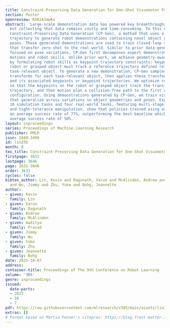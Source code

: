 ```yaml
---
title: Constraint-Preserving Data Generation for One-Shot Visuomotor Policy Generalization
section: Poster
openreview: KSKzA1mwKs
abstract: 'Large-scale demonstration data has powered key breakthroughs in robot manipulation,
  but collecting that data remains costly and time-consuming. To this end, we present
  Constraint-Preserving Data Generation (CP-Gen), a method that uses a single expert
  trajectory to generate robot demonstrations containing novel object geometries and
  poses. These generated demonstrations are used to train closed-loop visuomotor policies
  that transfer zero-shot to the real world. Similar to prior data-generation work
  focused on pose variations, CP-Gen first decomposes expert demonstrations into free-space
  motions and robot skills. Unlike prior work, we achieve geometry-aware data generation
  by formulating robot skills as keypoint-trajectory constraints: keypoints on the
  robot or grasped object must track a reference trajectory defined relative to a
  task-relevant object. To generate a new demonstration, CP-Gen samples pose and geometry
  transforms for each task-relevant object, then applies these transforms to the object
  and its associated keypoints or keypoint trajectories. We optimize robot joint configurations
  so that the keypoints on the robot or grasped object track the transformed keypoint
  trajectory, and then motion plan a collision-free path to the first optimized joint
  configuration. Using demonstrations generated by CP-Gen, we train visuomotor policies
  that generalize across variations in object geometries and poses. Experiments on
  16 simulation tasks and four real-world tasks, featuring multi-stage, non-prehensile
  and tight-tolerance manipulation, show that policies trained using our method achieve
  an average success rate of 77%, outperforming the best baseline which achieves an
  average success rate of 50%.'
layout: inproceedings
series: Proceedings of Machine Learning Research
publisher: PMLR
issn: 2640-3498
id: lin25b
month: 0
tex_title: Constraint-Preserving Data Generation for One-Shot Visuomotor Policy Generalization
firstpage: 3631
lastpage: 3646
page: 3631-3646
order: 3631
cycles: false
bibtex_author: Lin, Kevin and Ragunath, Varun and McAlinden, Andrew and Prasad, Aaditya
  and Wu, Jimmy and Zhu, Yuke and Bohg, Jeannette
author:
- given: Kevin
  family: Lin
- given: Varun
  family: Ragunath
- given: Andrew
  family: McAlinden
- given: Aaditya
  family: Prasad
- given: Jimmy
  family: Wu
- given: Yuke
  family: Zhu
- given: Jeannette
  family: Bohg
date: 2025-10-07
address:
container-title: Proceedings of The 9th Conference on Robot Learning
volume: '305'
genre: inproceedings
issued:
  date-parts:
  - 2025
  - 10
  - 7
pdf: https://raw.githubusercontent.com/mlresearch/v305/main/assets/lin25b/lin25b.pdf
extras: []
# Format based on Martin Fenner's citeproc: https://blog.front-matter.io/posts/citeproc-yaml-for-bibliographies/
---
```

